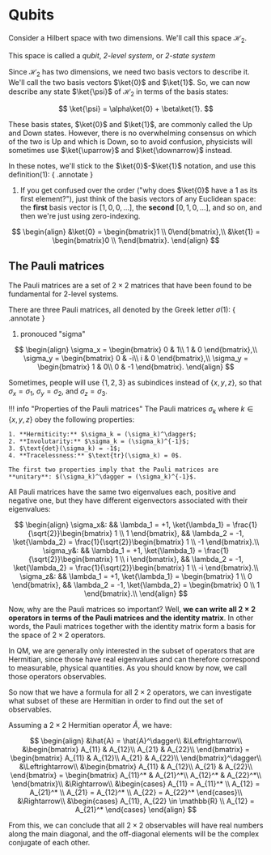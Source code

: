 # Qubits
Consider a Hilbert space with two dimensions. We'll call this space $\mathcal{H}_2$.

This space is called a *qubit*, *2-level system*, or *2-state system*

Since $\mathcal{H}_2$ has two dimensions, we need two basis vectors to describe it. We'll call the two basis vectors $\ket{0}$ and $\ket{1}$. So, we can now describe any state $\ket{\psi}$ of $\mathcal{H}_2$ in terms of the basis states:

$$
\ket{\psi} = \alpha\ket{0} + \beta\ket{1}.
$$

These basis states, $\ket{0}$ and $\ket{1}$, are commonly called the Up and Down states. However, there is no overwhelming consensus on which of the two is Up and which is Down, so to avoid confusion, physicists will sometimes use $\ket{\uparrow}$ and $\ket{\downarrow}$ instead.

In these notes, we'll stick to the $\ket{0}$-$\ket{1}$ notation, and use this definition(1):
{ .annotate }

1.    If you get confused over the order ("why does $\ket{0}$ have a 1 as its first element?"), just think of the basis vectors of any Euclidean space: the **first** basis vector is $[1, 0, 0, \dots]$, the **second** $[0, 1, 0, \dots]$, and so on, and then we're just using zero-indexing.

$$
\begin{align}
    &\ket{0} = \begin{bmatrix}1 \\ 0\end{bmatrix},\\
    &\ket{1} = \begin{bmatrix}0 \\ 1\end{bmatrix}.
\end{align}
$$

## The Pauli matrices
The Pauli matrices are a set of $2 \times 2$ matrices that have been found to be fundamental for 2-level systems.

There are three Pauli matrices, all denoted by the Greek letter $\sigma$(1):
{ .annotate }

1.    pronouced "sigma"

$$
\begin{align}
    \sigma_x =
    \begin{bmatrix}
        0 & 1\\
        1 & 0
    \end{bmatrix},\\
    \sigma_y =
    \begin{bmatrix}
        0 & -i\\
        i & 0
    \end{bmatrix},\\
    \sigma_y =
    \begin{bmatrix}
        1 & 0\\
        0 & -1
    \end{bmatrix}.
\end{align}
$$

Sometimes, people will use $\{1, 2, 3\}$ as subindices instead of $\{x, y, z\}$, so that $\sigma_x = \sigma_1$, $\sigma_y = \sigma_2$, and $\sigma_z = \sigma_3$.

!!! info "Properties of the Pauli matrices"
    The Pauli matrices $\sigma_k$ where $k \in \{x, y, z\}$ obey the following properties:

    1. **Hermiticity:** $\sigma_k = (\sigma_k)^\dagger$;
    2. **Involutarity:** $\sigma_k = (\sigma_k)^{-1}$;
    3. $\text{det}(\sigma_k) = -1$;
    4. **Tracelessness:** $\text{tr}(\sigma_k) = 0$.
    
    The first two properties imply that the Pauli matrices are **unitary**: $(\sigma_k)^\dagger = (\sigma_k)^{-1}$.

All Pauli matrices have the same two eigenvalues each, positive and negative one, but they have different eigenvectors associated with their eigenvalues:

$$
\begin{align}
    \sigma_x&: &&
    \lambda_1 = +1, \ket{\lambda_1} = \frac{1}{\sqrt{2}}\begin{bmatrix} 1 \\ 1 \end{bmatrix}, &&
    \lambda_2 = -1, \ket{\lambda_2} = \frac{1}{\sqrt{2}}\begin{bmatrix} 1 \\ -1 \end{bmatrix}.\\
    \sigma_y&: &&
    \lambda_1 = +1, \ket{\lambda_1} = \frac{1}{\sqrt{2}}\begin{bmatrix} 1 \\ i \end{bmatrix}, &&
    \lambda_2 = -1, \ket{\lambda_2} = \frac{1}{\sqrt{2}}\begin{bmatrix} 1 \\ -i \end{bmatrix}.\\
    \sigma_z&: &&
    \lambda_1 = +1, \ket{\lambda_1} = \begin{bmatrix} 1 \\ 0 \end{bmatrix}, &&
    \lambda_2 = -1, \ket{\lambda_2} = \begin{bmatrix} 0 \\ 1 \end{bmatrix}.\\
\end{align}
$$

Now, why are the Pauli matrices so important? Well, **we can write all $2 \times 2$ operators in terms of the Pauli matrices and the identity matrix**. In other words, the Pauli matrices together with the identity matrix form a basis for the space of $2 \times 2$ operators.

In QM, we are generally only interested in the subset of operators that are Hermitian, since those have real eigenvalues and can therefore correspond to measurable, physical quantities. As you should know by now, we call those operators observables.

So now that we have a formula for all $2 \times 2$ operators, we can investigate what subset of these are Hermitian in order to find out the set of observables.

Assuming a $2 \times 2$ Hermitian operator $\hat{A}$, we have:

$$
\begin{align}
    &\hat{A} = \hat{A}^\dagger\\
    &\Leftrightarrow\\
    &\begin{bmatrix}
        A_{11} & A_{12}\\
        A_{21} & A_{22}\\
    \end{bmatrix} =
    \begin{bmatrix}
        A_{11} & A_{12}\\
        A_{21} & A_{22}\\
    \end{bmatrix}^\dagger\\
    &\Leftrightarrow\\
    &\begin{bmatrix}
        A_{11} & A_{12}\\
        A_{21} & A_{22}\\
    \end{bmatrix} =
    \begin{bmatrix}
        A_{11}^* & A_{21}^*\\
        A_{12}^* & A_{22}^*\\
    \end{bmatrix}\\
    &\Rightarrow\\
    &\begin{cases}
        A_{11} = A_{11}^* \\
        A_{12} = A_{21}^* \\
        A_{21} = A_{12}^* \\
        A_{22} = A_{22}^*
    \end{cases}\\
    &\Rightarrow\\
    &\begin{cases}
        A_{11}, A_{22} \in \mathbb{R} \\
        A_{12} = A_{21}^*
    \end{cases}
\end{align}
$$

From this, we can conclude that all $2 \times 2$ observables will have real numbers along the main diagonal, and the off-diagonal elements will be the complex conjugate of each other.